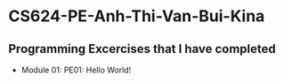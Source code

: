 # CS624-PE-Anh-Thi-Van-Bui-Kina

## Programming Excercises that I have completed

- Module 01: PE01: Hello World!
